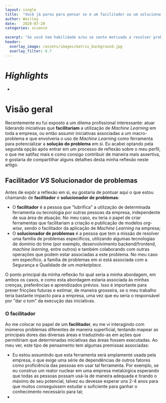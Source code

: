 ```yaml
---
layout: single
title:  "Você já parou para pensar se é um facilitador ou um solucionador de problemas?"
author: Weslley
date:   2020-07-20
categories: science
 
excerpt: "Se você tem habilidade e/ou se sente motivado a resolver problemas fim-a-fim, eu sugiro que você olhe para os problemas de maneira vertical"
header:
  overlay_image: /assets/images/matrix_background.jpg
  overlay_filter: 0.7
---
```


# _Highlights_

- 

# Visão geral

Recentemente eu fui exposto a um dilema profissional interessante: atuar liderando iniciativas que **facilitariam** a utilização de _Machine Learning_ em toda a empresa, ou então assumir iniciativas associadas a um macro-problema e que envolveria o uso de _Machine Learning_ como ferramenta para potencializar a **solução do problema** em si. Eu acabei optando pela segunda opção após entrar em um processo de reflexão sobre o meu perfil, o que me satifaz mais e como consigo contribuir de maneira mais assertiva, e gostaria de compartilhar alguns detalhes desta minha reflexão neste artigo.

## Facilitador _VS_ Solucionador de problemas

Antes de expôr a reflexão em si, eu gostaria de pontuar aqui o que estou chamando de **facilitador** e **solucionador de problemas**:
- O **facilitador** é a pessoa que "lubrifica" a utilização de determinada ferramenta ou tecnologia por outras pessoas da empresa, independente de sua área de atuação. No meu caso, eu teria o papel de criar ferramentas que facilitariam a criação e publicação de modelos _org-wise_, sendo o facilitador da aplicação de _Machine Learning_ na empresa;
- O **solucionador de problemas** é a pessoa que tem a missão de resolver uma família de problemas específicos, utilizando algumas tecnologias de domínio do time (por exemplo, desenvolvimento backend/frontend, _machine learning_, entre outros) e também colaborando com outras operações que podem estar associadas a este problema. No meu caso em específico, a família de problemas em si está associada com a Segurança e Qualidade de um _marketplace_.

O ponto principal da minha reflexão foi qual seria a minha abordagem, em ambos os casos, e como esta abordagem estaria associada às minhas crenças, preferências e aprendizados prévios. Isso é importante para prever fricções futuras e estimar, de maneira grosseira, se o meu trabalho teria bastante impacto para a empresa, uma vez que eu seria o responsável por "dar o tom" da execução das iniciativas.

### O facilitador

Ao me colocar no papel de um **facilitador**, eu me vi interagindo com inúmeros problemas diferentes de maneira superficial, tentando mapear as principais dores das diversas áreas e traduzindo-as em ações que permitiriam que determinadas iniciativas das áreas fossem executadas. Ao meu ver, este tipo de pensamento tem algumas premissas associadas:
- Eu estou assumindo que esta ferramenta será amplamente usada pela empresa, o que exige uma série de dependências de outros fatores como proficiência das pessoas em usar tal ferramenta. Por exemplo, se eu construo um reator nuclear em uma empresa metalúrgica esperando que todas as pessoas possam usá-la de maneira adequada e tirando o máximo de seu potencial, talvez eu devesse esperar uns 2-4 anos para que muitos conseguissem estudar o suficiente para ganhar o conhecimento necessário para tal;
- 